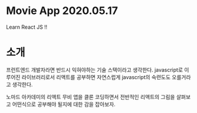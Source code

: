 # Movie App 2020.05.17

Learn React JS !!

# 소개
프런트엔드 개발자라면 반드시 익혀야하는 기술 스택이라고 생각한다.
javascript로 이루어진 라이브러리로서 리액트를 공부하면 자연스럽게 javascript의 숙련도도 오를거라고 생각한다. 

노마드 아카데미의 리액트 무비 앱을 클론 코딩하면서 전반적인 리액트의 그림을 살펴보고 어떤식으로 공부해야 될지에 대한 감을 잡아보자.
